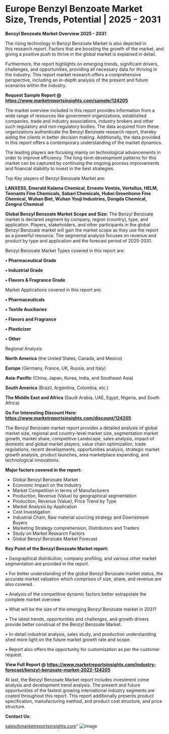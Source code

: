 # Europe Benzyl Benzoate Market Size, Trends, Potential | 2025 - 2031

<Strong> Benzyl Benzoate Market Overview 2025 - 2031</strong>

The rising technology in Benzyl Benzoate Market is also depicted in this research report. Factors that are boosting the growth of the market, and giving a positive push to thrive in the global market is explained in detail.

Furthermore, the report highlights on emerging trends, significant drivers, challenges, and opportunities, providing all necessary data for thriving in the industry. This report market research offers a comprehensive perspective, including an in-depth analysis of the present and future scenarios within the industry.

<strong>Request Sample Report @ <a href=https://www.marketreportsinsights.com/sample/124205>https://www.marketreportsinsights.com/sample/124205</a></strong>

The market overview included in this report provides information from a wide range of resources like government organizations, established companies, trade and industry associations, industry brokers and other such regulatory and non-regulatory bodies. The data acquired from these organizations authenticate the Benzyl Benzoate research report, thereby aiding the clients in better decision making. Additionally, the data provided in this report offers a contemporary understanding of the market dynamics.

The leading players are focusing mainly on technological advancements in order to improve efficiency. The long-term development patterns for this market can be captured by continuing the ongoing process improvements and financial stability to invest in the best strategies.

Top Key players of Benzyl Benzoate Market are:

<strong>LANXESS, Emerald Kalama Chemical, Ernesto Ventós, Vertellus, HELM, Tennants Fine Chemicals, Sabari Chemicals, Hubei Greenhome Fine Chemical, Wuhan Biet, Wuhan Youji Industries, Dongda Chemical, Zengrui Chemical</strong>

<strong><b>Global Benzyl Benzoate Market Scope and Size:</b></strong>
The Benzyl Benzoate market is declared segment by company, region (country), type, and application. Players, stakeholders, and other participants in the global Benzyl Benzoate market will gain the market scope as they use the report as a powerful resource. The segmental analysis focuses on revenue and product by type and application and the forecast period of 2025-2031.

Benzyl Benzoate Market Types covered in this report are:

<strong>• Pharmaceutical Grade

• Industrial Grade

• Flavors & Fragrance Grade</strong>

Market Applications covered in this report are:

<strong>• Pharmaceuticals

• Textile Auxiliaries

• Flavors and Fragrance

• Plasticizer

• Other</strong> 

Regional Analysis

<strong>North America</strong> (the United States, Canada, and Mexico)

<strong>Europe</strong> (Germany, France, UK, Russia, and Italy)

<strong>Asia-Pacific</strong> (China, Japan, Korea, India, and Southeast Asia)

<strong>South America</strong> (Brazil, Argentina, Colombia, etc.)

<strong>The Middle East and Africa</strong> (Saudi Arabia, UAE, Egypt, Nigeria, and South Africa)

<strong>Go For Interesting Discount Here: <a href=https://www.marketreportsinsights.com/discount/124205>https://www.marketreportsinsights.com/discount/124205</a></strong>

The Benzyl Benzoate market report provides a detailed analysis of global market size, regional and country-level market size, segmentation market growth, market share, competitive Landscape, sales analysis, impact of domestic and global market players, value chain optimization, trade regulations, recent developments, opportunities analysis, strategic market growth analysis, product launches, area marketplace expanding, and technological innovations.

<strong><b>Major factors covered in the report:</b></strong>
<ul>
  <li>Global Benzyl Benzoate Market </li>
  <li>Economic Impact on the Industry</li>
  <li>Market Competition in terms of Manufacturers</li>
  <li>Production, Revenue (Value) by geographical segmentation</li>
  <li>Production, Revenue (Value), Price Trend by Type</li>
  <li>Market Analysis by Application</li>
  <li>Cost Investigation</li>
  <li>Industrial Chain, Raw material sourcing strategy and Downstream Buyers</li>
  <li>Marketing Strategy comprehension, Distributors and Traders</li>
  <li>Study on Market Research Factors</li>
  <li>Global Benzyl Benzoate Market Forecast</li>
</ul>

<strong><b>Key Point of the Benzyl Benzoate Market report:</b></strong>

• Geographical distribution, company profiling, and various other market segmentation are provided in the report.

• For better understanding of the global Benzyl Benzoate market status, the accurate market valuation which comprises of size, share, and revenue are also covered.

• Analysis of the competitive dynamic factors better extrapolate the complete market overview

• What will be the size of the emerging Benzyl Benzoate market in 2031?

• The latest trends, opportunities and challenges, and growth drivers provide better construal of the Benzyl Benzoate Market.

• In-detail industrial analysis, sales study, and production understanding shed more light on the future market growth rate and scope.

• Report also offers the opportunity for customization as per the customer request.

<strong><b>View Full Report @ <a href=https://www.marketreportsinsights.com/industry-forecast/benzyl-benzoate-market-2022-124205>https://www.marketreportsinsights.com/industry-forecast/benzyl-benzoate-market-2022-124205</a></b></strong>


At last, the Benzyl Benzoate Market report includes investment come analysis and development trend analysis. The present and future opportunities of the fastest growing international industry segments are coated throughout this report. This report additionally presents product specification, manufacturing method, and product cost structure, and price structure.

<strong>Contact Us:</strong>

sales@marketreportsinsights.com"
![image](https://github.com/user-attachments/assets/54c24951-96ba-461d-8cc5-01a6ee794e24)
